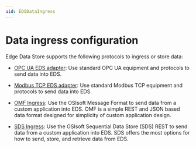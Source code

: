 ```yaml
---
uid: EDSDataIngress
---
```


# Data ingress configuration

Edge Data Store supports the following protocols to ingress or store data:

- [OPC UA EDS adapter](xref:opcUaOverview): Use standard OPC UA equipment and protocols to send data into EDS.

- [Modbus TCP EDS adapter](xref:modbusOverview): Use standard Modbus TCP equipment and protocols to send data into EDS.

- [OMF Ingress](xref:omfOverview): Use the OSIsoft Message Format to send data from a custom application into EDS. OMF is a simple REST and JSON based data format designed for simplicity of custom application design.

- [SDS Ingress](xref:sdsWritingDataApi): Use the OSIsoft Sequential Data Store (SDS) REST to send data from a custom application into EDS. SDS offers the most options for how to send, store, and retrieve data from EDS.
